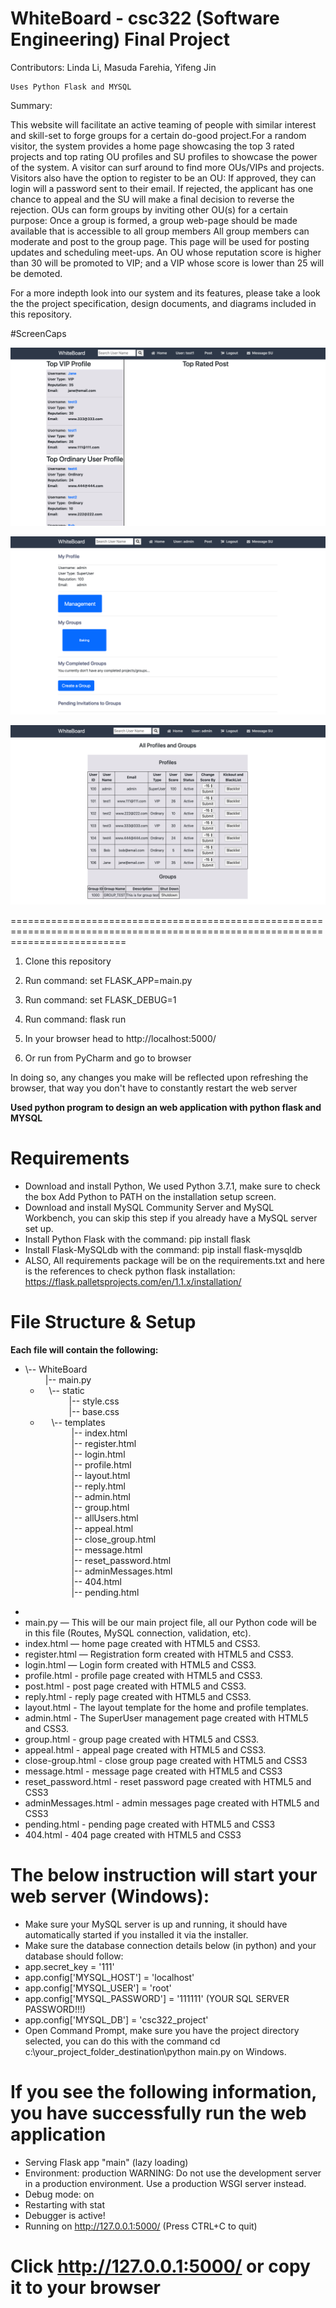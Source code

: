 # WhiteBoard - csc322 (Software Engineering) Final Project 

Contributors: Linda Li, Masuda Farehia, Yifeng Jin <GROUP J>

	Uses Python Flask and MYSQL

Summary: 
 
This website will facilitate an active teaming of people with similar interest and skill-set to forge groups for a certain do-good project.For a random visitor, the system provides a home page showcasing the top 3 rated projects and top rating OU profiles and SU profiles to showcase the power of the system. A visitor can surf around to find more OUs/VIPs and projects. Visitors also have the option to register to be an OU: If approved, they can login will a password sent to their email. If rejected, the applicant has one chance to appeal and the SU will make a final decision to reverse the rejection. OUs can form groups by inviting other OU(s) for a certain purpose: Once a group is formed, a group web-page should be made available that is accessible to all group members All group members can moderate and post to the group page. This page will be used for posting updates and scheduling meet-ups. An OU whose reputation score is higher than 30 will be promoted to VIP; and a VIP whose score is lower than 25 will be demoted. 

For a more indepth look into our system and its features, please take a look the the project specification, design documents, and diagrams included in this repository. 

#ScreenCaps 

![home page](screenshots/img1.png)

![profile page](screenshots/img2.png)

![admin page](screenshots/img3.png)

================================================================================================================================

1. Clone this repository 

2. Run command: set FLASK_APP=main.py

3. Run command: set FLASK_DEBUG=1

4. Run command: flask run

5. In your browser head to http://localhost:5000/

6. Or run from PyCharm and go to browser

In doing so, any changes you make will be reflected upon refreshing the browser, that way you don't have to constantly restart the web server


**Used python program to design an web application with python flask and MYSQL**

# Requirements

  - Download and install Python, We used Python 3.7.1, make sure to check the box Add Python to PATH on the installation setup screen.
  - Download and install MySQL Community Server and MySQL Workbench, you can skip this step if you already have a MySQL server set up.
  - Install Python Flask with the command: pip install flask
  - Install Flask-MySQLdb with the command: pip install flask-mysqldb
  - ALSO, All requirements package will be on the requirements.txt and here is the references to check python flask installation: https://flask.palletsprojects.com/en/1.1.x/installation/

# File Structure & Setup
**Each file will contain the following:**
* \\-- WhiteBoard
   <br> &emsp; &emsp;|-- main.py
  * &emsp;\\-- static
    <br> &emsp;&emsp; &emsp;|-- style.css
    <br> &emsp;&emsp; &emsp;|-- base.css
  * &emsp; \\-- templates
    <br> &emsp;&emsp; &emsp; |-- index.html
    <br> &emsp;&emsp; &emsp; |-- register.html
    <br> &emsp;&emsp; &emsp; |-- login.html
    <br> &emsp;&emsp; &emsp; |-- profile.html
    <br> &emsp;&emsp; &emsp; |-- layout.html 
    <br> &emsp;&emsp; &emsp; |-- reply.html 
    <br> &emsp;&emsp; &emsp; |-- admin.html
    <br> &emsp;&emsp; &emsp; |-- group.html
    <br> &emsp;&emsp; &emsp; |-- allUsers.html
    <br> &emsp;&emsp; &emsp; |-- appeal.html
    <br> &emsp;&emsp; &emsp; |-- close_group.html
    <br> &emsp;&emsp; &emsp; |-- message.html
    <br> &emsp;&emsp; &emsp; |-- reset_password.html
    <br> &emsp;&emsp; &emsp; |-- adminMessages.html
    <br> &emsp;&emsp; &emsp; |-- 404.html
    <br> &emsp;&emsp; &emsp; |-- pending.html
 -
  - main.py — This will be our main project file, all our Python code will be in this file (Routes, MySQL connection, validation, etc).
  - index.html — home page created with HTML5 and CSS3.
  - register.html — Registration form created with HTML5 and CSS3.
  - login.html — Login form created with HTML5 and CSS3.
  - profile.html - profile page created with HTML5 and CSS3.
  - post.html - post page created with HTML5 and CSS3.
  - reply.html - reply page created with HTML5 and CSS3.
  - layout.html - The layout template for the home and profile templates.
  - admin.html - The SuperUser management page created with HTML5 and CSS3.
  - group.html - group page created with HTML5 and CSS3.
  - appeal.html - appeal page created with HTML5 and CSS3.
  - close-group.html - close group page created with HTML5 and CSS3
  - message.html - message page created with HTML5 and CSS3
  - reset_password.html - reset password page created with HTML5 and CSS3
  - adminMessages.html - admin messages page created with HTML5 and CSS3
  - pending.html - pending page created with HTML5 and CSS3
  - 404.html - 404 page created with HTML5 and CSS3

# The below instruction will start your web server (Windows):

- Make sure your MySQL server is up and running, it should have automatically started if you installed it via the installer.
- Make sure the database connection details below (in python) and your database should follow:
- app.secret_key = '111'
- app.config['MYSQL_HOST'] = 'localhost'
- app.config['MYSQL_USER'] = 'root'
- app.config['MYSQL_PASSWORD'] = '111111' (YOUR SQL SERVER PASSWORD!!!)
- app.config['MYSQL_DB'] = 'csc322_project'
- Open Command Prompt, make sure you have the project directory selected, you can do this with the command cd c:\your_project_folder_destination\python main.py on Windows.

# If you see the following information, you have successfully run the web application
* Serving Flask app "main" (lazy loading)
 * Environment: production
   WARNING: Do not use the development server in a production environment.
   Use a production WSGI server instead.
 * Debug mode: on
 * Restarting with stat
 * Debugger is active!
 * Running on http://127.0.0.1:5000/ (Press CTRL+C to quit)
# Click http://127.0.0.1:5000/ or copy it to your browser 
